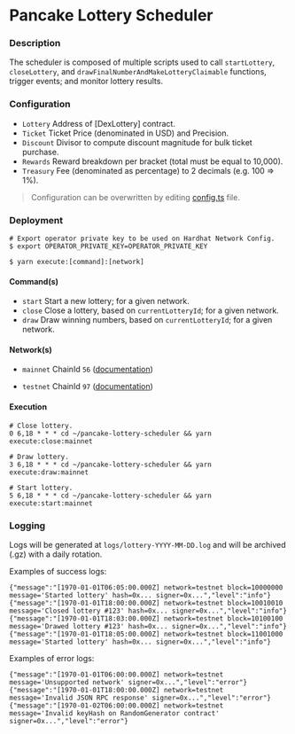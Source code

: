 # Pancake Lottery Scheduler

### Description

The scheduler is composed of multiple scripts used to call `startLottery`, `closeLottery`, and `drawFinalNumberAndMakeLotteryClaimable` functions, trigger events; and monitor lottery results.

### Configuration

- `Lottery` Address of [DexLottery] contract.
- `Ticket` Ticket Price (denominated in USD) and Precision.
- `Discount` Divisor to compute discount magnitude for bulk ticket purchase.
- `Rewards` Reward breakdown per bracket (total must be equal to 10,000).
- `Treasury` Fee (denominated as percentage) to 2 decimals (e.g. 100 => 1%).

> Configuration can be overwritten by editing [config.ts](config.ts) file.

### Deployment

```shell script
# Export operator private key to be used on Hardhat Network Config.
$ export OPERATOR_PRIVATE_KEY=OPERATOR_PRIVATE_KEY

$ yarn execute:[command]:[network]
```

#### Command(s)

- `start` Start a new lottery; for a given network.
- `close` Close a lottery, based on `currentLotteryId`; for a given network.
- `draw` Draw winning numbers, based on `currentLotteryId`; for a given network.

#### Network(s)

- `mainnet` ChainId `56` ([documentation](https://docs.binance.org/smart-chain/developer/rpc.html#mainnetchainid-0x38-56-in-decimal))

- `testnet` ChainId `97` ([documentation](https://docs.binance.org/smart-chain/developer/rpc.html#testnetchainid-0x61-97-in-decimal))

#### Execution

```shell script
# Close lottery.
0 6,18 * * * cd ~/pancake-lottery-scheduler && yarn execute:close:mainnet

# Draw lottery.
3 6,18 * * * cd ~/pancake-lottery-scheduler && yarn execute:draw:mainnet

# Start lottery.
5 6,18 * * * cd ~/pancake-lottery-scheduler && yarn execute:start:mainnet
```

### Logging

Logs will be generated at `logs/lottery-YYYY-MM-DD.log` and will be archived (.gz) with a daily rotation.

Examples of success logs:

```log
{"message":"[1970-01-01T06:05:00.000Z] network=testnet block=10000000 message='Started lottery' hash=0x... signer=0x...","level":"info"}
{"message":"[1970-01-01T18:00:00.000Z] network=testnet block=10010010 message='Closed lottery #123' hash=0x... signer=0x...","level":"info"}
{"message":"[1970-01-01T18:03:00.000Z] network=testnet block=10100100 message='Drawed lottery #123' hash=0x... signer=0x...","level":"info"}
{"message":"[1970-01-01T18:05:00.000Z] network=testnet block=11001000 message='Started lottery' hash=0x... signer=0x...","level":"info"}
```

Examples of error logs:

```log
{"message":"[1970-01-01T06:00:00.000Z] network=testnet message='Unsupported network' signer=0x...","level":"error"}
{"message":"[1970-01-01T18:00:00.000Z] network=testnet message='Invalid JSON RPC response' signer=0x...","level":"error"}
{"message":"[1970-01-02T06:00:00.000Z] network=testnet message='Invalid keyHash on RandomGenerator contract' signer=0x...","level":"error"}
```
